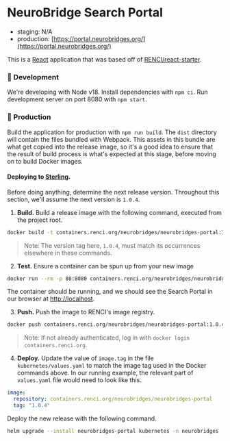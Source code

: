 # NeuroBridge Search Portal

- staging: N/A
- production: [https://portal.neurobridges.org/](https://portal.neurobridges.org/)

This is a [React](https://reactjs.org/) application that was based off of [RENCI/react-starter](https://github.com/RENCI/react-starter).

### 🚧 Development

We're developing with Node v18. Install dependencies with `npm ci`. Run development server on port 8080 with `npm start`.

### 🎁 Production

Build the application for production with `npm run build`. The `dist` directory will contain the files bundled with Webpack. This assets in this bundle are what get copied into the release image, so it's a good idea to ensure that the result of build process is what's expected at this stage, before moving on to build Docker images.

#### Deploying to [Sterling](https://wiki.renci.org/index.php?title=Kubernetes_Cloud/Sterling).

Before doing anything, determine the next release version. Throughout this section, we'll assume the next version is `1.0.4`.

1. **Build.** Build a release image with the following command, executed from the project root.
```bash
docker build -t containers.renci.org/neurobridges/neurobridges-portal:1.0.4 .
```
> Note: The version tag here, `1.0.4`, must match its occurrences elsewhere in these commands.

2. **Test.** Ensure a container can be spun up from your new image
```bash
docker run --rm -p 80:8080 containers.renci.org/neurobridges/neurobridges-portal:1.0.4
```
The container should be running, and we should see the Search Portal in our browser at [http://localhost](http://localhost).

3. **Push.** Push the image to RENCI's image registry.
```bash
docker push containers.renci.org/neurobridges/neurobridges-portal:1.0.4
```
> Note: If not already authenticated, log in with `docker login containers.renci.org`.

4. **Deploy.** Update the value of `image.tag` in the file `kubernetes/values.yaml` to match the image tag used in the Docker commands above. In our running example, the relevant part of `values.yaml` file would need to look like this.

```yaml
image:
  repository: containers.renci.org/neurobridges/neurobridges-portal
  tag: "1.0.4"
```

Deploy the new release with the following command.
```bash
helm upgrade --install neurobridges-portal kubernetes -n neurobridges
```

